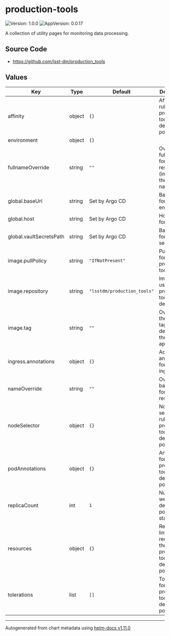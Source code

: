 # production-tools

![Version: 1.0.0](https://img.shields.io/badge/Version-1.0.0-informational?style=flat-square) ![AppVersion: 0.0.17](https://img.shields.io/badge/AppVersion-0.0.17-informational?style=flat-square)

A collection of utility pages for monitoring data processing.

## Source Code

* <https://github.com/lsst-dm/production_tools>

## Values

| Key | Type | Default | Description |
|-----|------|---------|-------------|
| affinity | object | `{}` | Affinity rules for the production-tools deployment pod |
| environment | object | `{}` |  |
| fullnameOverride | string | `""` | Override the full name for resources (includes the release name) |
| global.baseUrl | string | Set by Argo CD | Base URL for the environment |
| global.host | string | Set by Argo CD | Host name for ingress |
| global.vaultSecretsPath | string | Set by Argo CD | Base path for Vault secrets |
| image.pullPolicy | string | `"IfNotPresent"` | Pull policy for the production-tools image |
| image.repository | string | `"lsstdm/production_tools"` | Image to use in the production-tools deployment |
| image.tag | string | `""` | Overrides the image tag whose default is the chart appVersion. |
| ingress.annotations | object | `{}` | Additional annotations for the ingress rule |
| nameOverride | string | `""` | Override the base name for resources |
| nodeSelector | object | `{}` | Node selection rules for the production-tools deployment pod |
| podAnnotations | object | `{}` | Annotations for the production-tools deployment pod |
| replicaCount | int | `1` | Number of web deployment pods to start |
| resources | object | `{}` | Resource limits and requests for the production-tools deployment pod |
| tolerations | list | `[]` | Tolerations for the production-tools deployment pod |

----------------------------------------------
Autogenerated from chart metadata using [helm-docs v1.11.0](https://github.com/norwoodj/helm-docs/releases/v1.11.0)

